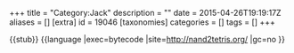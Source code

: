 +++
title = "Category:Jack"
description = ""
date = 2015-04-26T19:19:17Z
aliases = []
[extra]
id = 19046
[taxonomies]
categories = []
tags = []
+++

{{stub}}
{{language
|exec=bytecode
|site=http://nand2tetris.org/
|gc=no
}}
